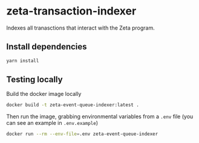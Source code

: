 # zeta-transaction-indexer

Indexes all tranasctions that interact with the Zeta program.

## Install dependencies

```sh
yarn install
```

## Testing locally

Build the docker image locally

```sh
docker build -t zeta-event-queue-indexer:latest .
```

Then run the image, grabbing environmental variables from a `.env` file (you can see an example in `.env.example`)

```sh
docker run --rm --env-file=.env zeta-event-queue-indexer
```
